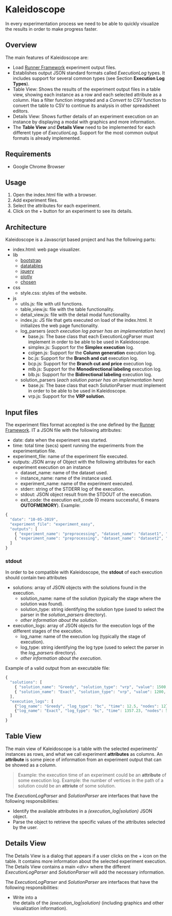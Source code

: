 # Kaleidoscope
In every experimentation process we need to be able to quickly visualize the results in order to make progress faster.

## Overview
The main features of Kaleidoscope are:
- Load [Runner Framework](https://github.com/gleraromero/runner) experiment output files.
- Establishes output JSON standard formats called *ExecutionLog* types. It includes support for several common types (see Section **Execution Log Types**).
- Table View: Shows the results of the experiment output files in a table view, showing each instance as a row and each selected attribute as a column. Has a filter function integrated and a *Convert to CSV* function to convert the table to CSV to continue its analysis in other spreadsheet editors.
- Details View: Shows further details of an experiment execution on an instance by displaying a modal with graphics and more information.
- The **Table View** and **Details View** need to be implemented for each different type of *ExecutionLog*. Support for the most common output formats is already implemented.

## Requirements
- Google Chrome Browser

## Usage
1. Open the index.html file with a browser.
2. Add experiment files.
3. Select the attributes for each experiment.
4. Click on the + button for an experiment to see its details.

## Architecture
Kaleidoscope is a Javascript based project and has the following parts:
- index.html: web page visualizer.
- lib
  - [bootstrap](https://getbootstrap.com)
  - [datatables](https://datatables.net)
  - [jquery](https://jquery.com)
  - [plotly](https://plot.ly)
  - [chosen](https://harvesthq.github.io/chosen/)
- css
  - style.css: styles of the website.
- js
  - utils.js: file with util functions.
  - table_view.js: file with the table functionality.
  - detail_view.js: file with the detail modal functionality.
  - index.js: JS file that gets executed on load of the index.html. It initializes the web page functionality.
  - log_parsers (*each execution log parser has an implementation here*)
    - base.js: The base class that each ExecutionLogParser must implement in order to be able to be used in Kaleidoscope.
    - simplex.js: Support for the **Simplex execution** log.
    - colgen.js: Support for the **Column generation** execution log.
    - bc.js: Support for the **Branch and cut** execution log.
    - bcp.js: Support for the **Branch cut and price** execution log.
    - mlb.js: Support for the **Monodirectional labeling** execution log.
    - blb.js: Support for the **Bidirectional labeling** execution log.
  - solution_parsers (*each solution parser has an implementation here*)
    - base.js: The base class that each SolutionParser must implement in order to be able to be used in Kaleidoscope.
    - vrp.js: Support for the **VRP solution**.
    
## Input files
The experiment files format accepted is the one defined by the [Runner Framework](https://github.com/gleraromero/runner). IT a JSON file with the following attributes:
- date: date when the experiment was started.
- time: total time (secs) spent running the experiments from the experimentation file.
- experiment_file: name of the experiment file executed.
- outputs: JSON array of Object with the following attributes for each experiment execution on an instance
  - dataset_name: name of the dataset used.
  - instance_name: name of the instance used.
  - experiment_name: name of the experiment executed.
  - stderr: string of the STDERR log of the execution.
  - stdout: JSON object result from the STDOUT of the execution.
  - exit_code: the execution exit_code (0 means successful, 6 means **OUTOFMEMORY**).
Example:
```javascript
{
  "date": "10-05-2019",
  "experiment_file": "experiment_easy",
  "outputs": [
    { "experiment_name": "preprocessing", "dataset_name": "dataset1", "instance_name": "easy_instance", exit_code: 0, stderr: "PREPROCESSING\nRUNNING\nFINISHED", stdout:{"solution": [0, 1, 3, 5], "value": 500}},
    { "experiment_name": "preprocessing", "dataset_name": "dataset2", "instance_name": "hard_instance", exit_code: 6, stderr: "PREPROCESSING\nRUNNING", stdout:""}
  ]
}
```
### stdout
In order to be compatible with Kaleidoscope, the **stdout** of each execution should contain two attributes 
- solutions: array of JSON objects with the solutions found in the execution.
  - solution_name: name of the solution (typically the stage where the solution was found).
  - solution_type: string identifying the solution type (used to select the parser in the *solution_parsers* directory).
  - *other information about the solution*.
- execution_logs: array of JSON objects for the execution logs of the different stages of the execution.
  - log_name: name of the execution log (typically the stage of execution).
  - log_type: string identifying the log type (used to select the parser in the *log_parsers* directory).
  - *other information about the execution*.

Example of a valid output from an executable file:
```javascript
{ 
  "solutions": [
    { "solution_name": "Greedy", "solution_type": "vrp", "value": 1500, "routes": [{"path":[0,1,4,5,0], "t0":0, "duration": 1500] },
    { "solution_name": "Exact", "solution_type": "vrp", "value": 1200, "routes": [{"path":[0,7,4,3,0], "t0":0, "duration": 1200] }
  ],
  "execution_logs": [
    {"log_name": "Greedy", "log_type": "bc", "time": 12.5, "nodes": 12},
    {"log_name": "Exact", "log_type": "bc", "time": 1357.23, "nodes": 5026}
  ]
}
```

## Table View
The main view of Kaleidoscope is a table with the selected experiments' instances as rows, and what we call experiment **attributes** as columns. An **attribute** is some piece of information from an experiment output that can be showed as a column.
> Example: the execution time of an experiment could be an **attribute** of some execution log.
> Example: the number of vertices in the path of a solution could be an **attriute** of some solution.

The *ExecutionLogParser* and *SolutionParser* are interfaces that have the following responsibilities:
- Identify the available attributes in a *(execution_log|solution)* JSON object.
- Parse the object to retrieve the specific values of the attributes selected by the user.

## Details View
The Details View is a dialog that appears if a user clicks on the + icon on the table. It contains more information about the selected experiment execution. The Details View contains a main *\<div\>* where the different *ExecutionLogParser* and *SolutionParser* will add the necessary information.
  
The *ExecutionLogParser* and *SolutionParser* are interfaces that have the following responsibilities:
- Write into a *<div>* the details of the *(execution_log|solution)* (including graphics and other visualization information).
